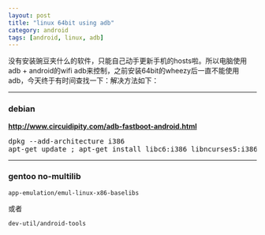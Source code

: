 ```yaml
---
layout: post
title: "linux 64bit using adb"
category: android
tags: [android, linux, adb]
---
```


没有安装豌豆夹什么的软件，只能自己动手更新手机的hosts啦。所以电脑使用adb + android的wifi adb来控制，之前安装64bit的wheezy后一直不能使用adb，今天终于有时间查找一下：解决方法如下：

***

### debian 

**http://www.circuidipity.com/adb-fastboot-android.html**

<pre lang="bash" line="1" >
dpkg --add-architecture i386
apt-get update ; apt-get install libc6:i386 libncurses5:i386 libstdc++6:i386
</pre>

***

###  gentoo no-multilib

```
app-emulation/emul-linux-x86-baselibs
```

或者

```
dev-util/android-tools
```
